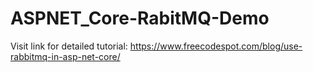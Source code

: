# ASPNET_Core-RabitMQ-Demo

Visit link for detailed tutorial: https://www.freecodespot.com/blog/use-rabbitmq-in-asp-net-core/
